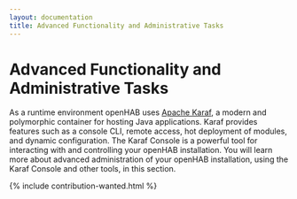 ```yaml
---
layout: documentation
title: Advanced Functionality and Administrative Tasks
---
```


# Advanced Functionality and Administrative Tasks

As a runtime environment openHAB uses [Apache Karaf](https://karaf.apache.org), a modern and polymorphic container for hosting Java applications.
Karaf provides features such as a console CLI, remote access, hot deployment of modules, and dynamic configuration.
The Karaf Console is a powerful tool for interacting with and controlling your openHAB installation.
You will learn more about advanced administration of your openHAB installation, using the Karaf Console and other tools, in this section.

{% include contribution-wanted.html %}
